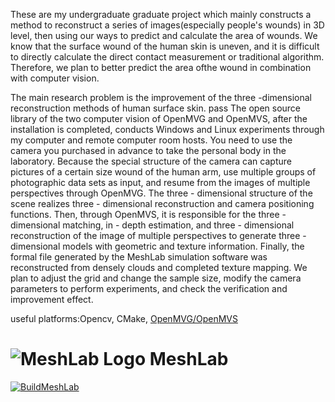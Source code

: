 These are my undergraduate graduate project which mainly constructs a method to reconstruct a series of images(especially people's wounds) in 3D level, then using our ways to predict and calculate the area of wounds. We know that the surface wound of the human skin is uneven, and it is difficult to directly calculate the direct contact measurement or traditional algorithm. Therefore, we plan to better predict the area of ​​the wound in combination with computer vision.

The main research problem is the improvement of the three -dimensional reconstruction methods of human surface skin. pass The open source library of the two computer vision of OpenMVG and OpenMVS, after the installation is completed, conducts Windows and Linux experiments through my computer and remote computer room hosts. You need to use the camera you purchased in advance to take the personal body in the laboratory. Because the special structure of the camera can capture pictures of a certain size wound of the human arm, use multiple groups of photographic data sets as input, and resume from the images of multiple perspectives through OpenMVG. The three - dimensional structure of the scene realizes three - dimensional reconstruction and camera positioning functions. Then, through OpenMVS, it is responsible for the three -dimensional matching, in - depth estimation, and three - dimensional reconstruction of the image of multiple perspectives to generate three - dimensional models with geometric and texture information. Finally, the formal file generated by the MeshLab simulation software was reconstructed from densely clouds and completed texture mapping. We plan to adjust the grid and change the sample size, modify the camera parameters to perform experiments, and check the verification and improvement effect.

useful platforms:Opencv, CMake, [OpenMVG/OpenMVS](https://github.com/openMVG/openMVG/tree/develop?tab=readme-ov-file#openmvg-open-multiple-view-geometry)

# ![MeshLab Logo](src/meshlab/images/eye64.png) MeshLab

[![BuildMeshLab](https://github.com/cnr-isti-vclab/meshlab/actions/workflows/BuildMeshLab.yml/badge.svg)](https://github.com/cnr-isti-vclab/meshlab/actions/workflows/BuildMeshLab.yml)
